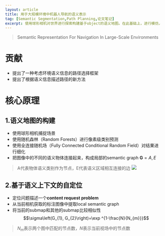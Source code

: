 ```yaml
---
layout: article
title: 用于大规模环境中机器人导航的语义表示
tag: [Semantic Segmentation,Path Planning,论文笔记]
excerpt: 使用球形相机对世界进行探索构建基于object的语义地图。在此基础上，进行模仿人类决策的路径选择和路径描述。
---
```

> Semantic Representation For Navigation In Large-Scale Environments



# 贡献
- 提出了一种考虑环境语义信息的路径选择框架
- 提出了根据语义信息描述路径的新方法

# 核心原理
## 1.语义地图的构建
- 使用球形相机捕捉场景
- 使用随机森林（Random Forests）进行像素级类别预测
- 使用全连接随机场（Fully Connected Conditional Random Field）对结果进行细化
- 把图像中的不同的语义物体连接起来，构成局部的semantic graph $\textbf{G}={A,E}$
> A代表物体语义类别作为节点，E代表语义区域相互连接的边
![](https://cdn.jsdelivr.net/gh/Mronne/MarkDownImg/img/20200320100620.png)

## 2.基于语义上下文的自定位
- 定位问题描述一个**content request problem**
- 从当前相机获取的标注图像中提取local semantic graph
- 将当前的submap和其他的submap比较相似性
$$\sigma\left(G_{1}, G_{2}\right)=\exp ^{1-\frac{N}{N_{m}}}$$
> $N_m$表示两个图中匹配的节点数，$N$表示当前视场中的节点数
